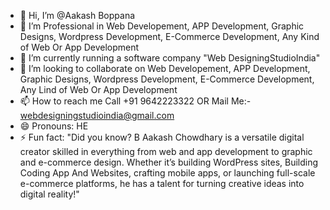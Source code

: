 - 👋 Hi, I’m @Aakash Boppana
- 👀 I’m Professional in   Web Developement, APP Development, Graphic Designs, Wordpress Development, E-Commerce Development, Any Kind of Web Or App Development
- 🌱 I’m currently running a software company "Web DesigningStudioIndia"
- 💞️ I’m looking to collaborate on Web Developement, APP Development, Graphic Designs, Wordpress Development, E-Commerce Development, Any Lind of Web Or App Development
- 📫 How to reach me  Call +91 9642223322 OR Mail Me:- webdesigningstudioindia@gmail.com
- 😄 Pronouns: HE
- ⚡ Fun fact: "Did you know? B Aakash Chowdhary is a versatile digital creator skilled in everything from web and app development to graphic and e-commerce design. Whether it’s building WordPress sites, Building Coding  App And Websites, crafting mobile apps, or launching full-scale e-commerce platforms, he has a talent for turning creative ideas into digital reality!"

<!---
AakashBoppana-WDS/AakashBoppana-WDS is a ✨ special ✨ repository because its `README.md` (this file) appears on your GitHub profile.
You can click the Preview link to take a look at your changes.
--->
